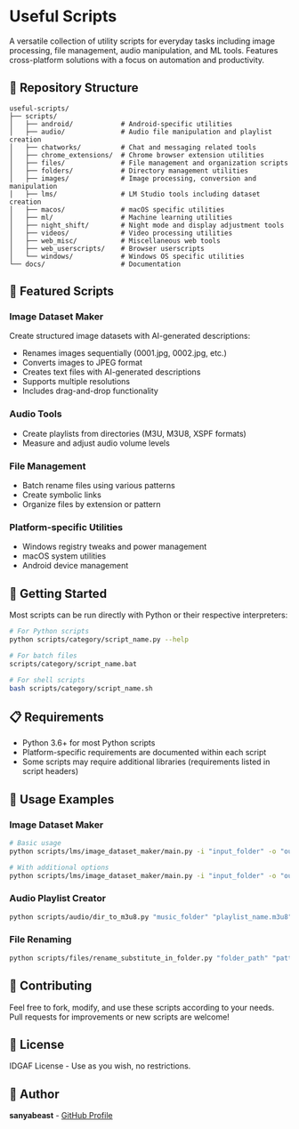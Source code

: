 # Useful Scripts

A versatile collection of utility scripts for everyday tasks including image processing, file management, audio manipulation, and ML tools. Features cross-platform solutions with a focus on automation and productivity.

## 📂 Repository Structure

```
useful-scripts/
├── scripts/
│   ├── android/            # Android-specific utilities
│   ├── audio/              # Audio file manipulation and playlist creation
│   ├── chatworks/          # Chat and messaging related tools
│   ├── chrome_extensions/  # Chrome browser extension utilities
│   ├── files/              # File management and organization scripts
│   ├── folders/            # Directory management utilities
│   ├── images/             # Image processing, conversion and manipulation
│   ├── lms/                # LM Studio tools including dataset creation
│   ├── macos/              # macOS specific utilities
│   ├── ml/                 # Machine learning utilities
│   ├── night_shift/        # Night mode and display adjustment tools
│   ├── videos/             # Video processing utilities
│   ├── web_misc/           # Miscellaneous web tools
│   ├── web_userscripts/    # Browser userscripts
│   └── windows/            # Windows OS specific utilities
└── docs/                   # Documentation
```

## 🌟 Featured Scripts

### Image Dataset Maker
Create structured image datasets with AI-generated descriptions:
- Renames images sequentially (0001.jpg, 0002.jpg, etc.)
- Converts images to JPEG format
- Creates text files with AI-generated descriptions
- Supports multiple resolutions
- Includes drag-and-drop functionality

### Audio Tools
- Create playlists from directories (M3U, M3U8, XSPF formats)
- Measure and adjust audio volume levels

### File Management
- Batch rename files using various patterns
- Create symbolic links
- Organize files by extension or pattern

### Platform-specific Utilities
- Windows registry tweaks and power management
- macOS system utilities
- Android device management

## 🚀 Getting Started

Most scripts can be run directly with Python or their respective interpreters:

```bash
# For Python scripts
python scripts/category/script_name.py --help

# For batch files
scripts/category/script_name.bat

# For shell scripts
bash scripts/category/script_name.sh
```

## 📋 Requirements

- Python 3.6+ for most Python scripts
- Platform-specific requirements are documented within each script
- Some scripts may require additional libraries (requirements listed in script headers)

## 🔧 Usage Examples

### Image Dataset Maker

```bash
# Basic usage
python scripts/lms/image_dataset_maker/main.py -i "input_folder" -o "output_folder" -m "model_name"

# With additional options
python scripts/lms/image_dataset_maker/main.py -i "input_folder" -o "output_folder" -m "model_name" --resolution "512 768 1024" --prefix "A photo of" --recursive
```

### Audio Playlist Creator

```bash
python scripts/audio/dir_to_m3u8.py "music_folder" "playlist_name.m3u8"
```

### File Renaming

```bash
python scripts/files/rename_substitute_in_folder.py "folder_path" "pattern_to_replace" "replacement_text"
```

## 🤝 Contributing

Feel free to fork, modify, and use these scripts according to your needs. Pull requests for improvements or new scripts are welcome!

## 📄 License

IDGAF License - Use as you wish, no restrictions.

## 👤 Author

**sanyabeast** - [GitHub Profile](https://github.com/sanyabeast)
